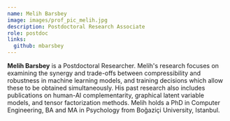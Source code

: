 ```yaml
---
name: Melih Barsbey
image: images/prof_pic_melih.jpg
description: Postdoctoral Research Associate
role: postdoc
links:
  github: mbarsbey
---
```


<strong>Melih Barsbey</strong> is a Postdoctoral Researcher. Melih's research focuses on examining the synergy and trade-offs between compressibility and robustness in machine learning models, and training decisions which allow these to be obtained simultaneously. His past research also includes publications on human-AI complementarity, graphical latent variable models, and tensor factorization methods. Melih holds a PhD in Computer Engineering, BA and MA in Psychology from Boğaziçi University, Istanbul.
